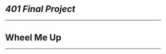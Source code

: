  # ***401 Final Project***
---------------------------------
# Wheel Me Up  
---------------------------------

